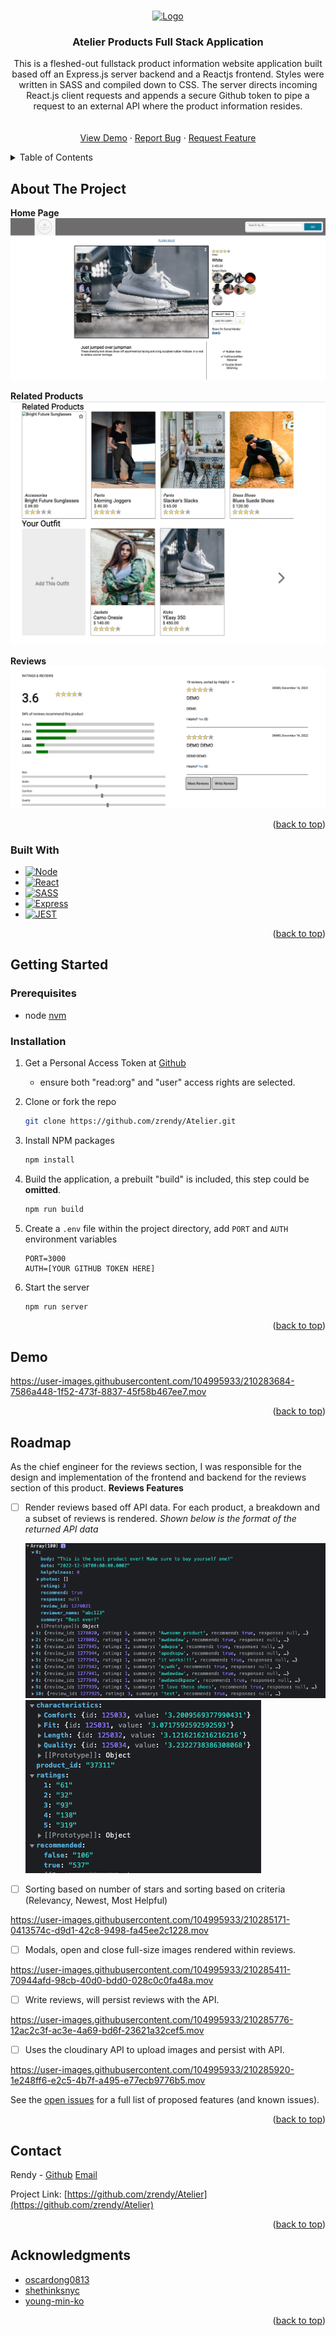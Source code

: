 <a name="readme-top"></a>
<!-- PROJECT LOGO -->
<br />
<div align="center">
  <a href="https://github.com/zrendy/Atelier">
    <img src="src/images/logo.png" alt="Logo" width="170" height="150">
  </a>

<h3 align="center">Atelier Products Full Stack Application</h3>

  <p align="center">
    This is a fleshed-out fullstack product information website application built based off an Express.js server backend and a Reactjs frontend. Styles were written in SASS and compiled down to CSS. The server directs incoming React.js client requests and appends a secure Github token to pipe a request to an external API where the product information resides. 
    <br />
    <br />
    <br />
    <a href="#demo">View Demo</a>
    ·
    <a href="https://github.com/zrendy/Atelier/issues">Report Bug</a>
    ·
    <a href="https://github.com/zrendy/Atelier/issues">Request Feature</a>
  </p>
</div>



<!-- TABLE OF CONTENTS -->
<details>
  <summary>Table of Contents</summary>
  <ol>
    <li>
      <a href="#about-the-project">About The Project</a>
      <ul>
        <li><a href="#built-with">Built With</a></li>
      </ul>
    </li>
    <li>
      <a href="#getting-started">Getting Started</a>
      <ul>
        <li><a href="#prerequisites">Prerequisites</a></li>
        <li><a href="#installation">Installation</a></li>
      </ul>
    </li>
    <li><a href="#usage">Usage</a></li>
    <li><a href="#roadmap">Roadmap</a></li>
    <li><a href="#contributing">Contributing</a></li>
    <li><a href="#license">License</a></li>
    <li><a href="#contact">Contact</a></li>
    <li><a href="#acknowledgments">Acknowledgments</a></li>
  </ol>
</details>



<!-- ABOUT THE PROJECT -->
## About The Project
**Home Page**\
[![Home Page][product-screenshot1]](https://res.cloudinary.com/dvijvlkad/image/upload/v1672698205/Screenshot_2023-01-02_at_5.21.01_PM_zrqd1s.png)

**Related Products**\
[![Related][product-screenshot2]](https://res.cloudinary.com/dvijvlkad/image/upload/v1672698204/Screenshot_2023-01-02_at_5.22.18_PM_veiaiw.png)

**Reviews**\
[![Reviews][product-screenshot3]](https://res.cloudinary.com/dvijvlkad/image/upload/v1672698203/Screenshot_2023-01-02_at_5.22.30_PM_jiiblm.png)

<p align="right">(<a href="#readme-top">back to top</a>)</p>



### Built With

* [![Node][Node.js]][Node-url]
* [![React][React.js]][React-url]
* [![SASS][SASS-img]][SASS-url]
* [![Express][Express.js]][Express-url]
* [![JEST][JEST-img]][JEST-url]


<p align="right">(<a href="#readme-top">back to top</a>)</p>



<!-- GETTING STARTED -->
## Getting Started

### Prerequisites
* node
[nvm](https://github.com/nvm-sh/nvm)

### Installation

1. Get a Personal Access Token at [Github](https://github.com/settings/tokens)
    * ensure both "read:org" and "user" access rights are selected.
   
2. Clone or fork the repo
   ```sh
   git clone https://github.com/zrendy/Atelier.git
   ```
3. Install NPM packages
   ```sh
   npm install
   ```
4. Build the application, a prebuilt "build" is included, this step could be **omitted**.
   ```sh
   npm run build
   ```
5. Create a `.env` file within the project directory, add `PORT` and `AUTH` environment variables
   ```
   PORT=3000
   AUTH=[YOUR GITHUB TOKEN HERE]
   ```
4. Start the server
   ```sh
   npm run server
   ```
<p align="right">(<a href="#readme-top">back to top</a>)</p>


<a name="demo"></a>
## Demo

https://user-images.githubusercontent.com/104995933/210283684-7586a448-1f52-473f-8837-45f58b467ee7.mov

<p align="right">(<a href="#readme-top">back to top</a>)</p>



<!-- ROADMAP -->
## Roadmap
As the chief engineer for the reviews section, I was responsible for the design and implementation of the frontend and backend for the reviews section of this product. 
**Reviews Features**

- [ ] Render reviews based off API data. For each product, a breakdown and a subset of reviews is rendered. 
  *Shown below is the format of the returned API data*

  ![reviewsdata][reviews-data]
  ![breakdowndata][breakdown-data]
- [ ] Sorting based on number of stars and sorting based on criteria (Relevancy, Newest, Most Helpful)


https://user-images.githubusercontent.com/104995933/210285171-0413574c-d9d1-42c8-9498-fa45ee2c1228.mov

- [ ] Modals, open and close full-size images rendered within reviews.


https://user-images.githubusercontent.com/104995933/210285411-70944afd-98cb-40d0-bdd0-028c0c0fa48a.mov

- [ ] Write reviews, will persist reviews with the API.

https://user-images.githubusercontent.com/104995933/210285776-12ac2c3f-ac3e-4a69-bd6f-23621a32cef5.mov


- [ ] Uses the cloudinary API to upload images and persist with API. 

https://user-images.githubusercontent.com/104995933/210285920-1e248ff6-e2c5-4b7f-a495-e77ecb9776b5.mov



See the [open issues](https://github.com/zrendy/Atelier/issues) for a full list of proposed features (and known issues).

<p align="right">(<a href="#readme-top">back to top</a>)</p>


<!-- CONTACT -->
## Contact

Rendy - [Github](https://github.com/zrendy) <a href="mailto:zrendy@gmail.com">Email</a>

Project Link: [https://github.com/zrendy/Atelier](https://github.com/zrendy/Atelier)

<p align="right">(<a href="#readme-top">back to top</a>)</p>



<!-- ACKNOWLEDGMENTS -->
## Acknowledgments

* [oscardong0813](https://github.com/oscardong0813)
* [shethinksnyc](https://github.com/shethinksnyc)
* [young-min-ko](https://github.com/young-min-ko)

<p align="right">(<a href="#readme-top">back to top</a>)</p>



<!-- MARKDOWN LINKS & IMAGES -->
<!-- https://www.markdownguide.org/basic-syntax/#reference-style-links -->
[contributors-shield]: https://img.shields.io/github/contributors/zrendy/Atelier.svg?style=for-the-badge
[contributors-url]: https://github.com/zrendy/Atelier/graphs/contributors
[forks-shield]: https://img.shields.io/github/forks/zrendy/Atelier.svg?style=for-the-badge
[forks-url]: https://github.com/zrendy/Atelier/network/members
[stars-shield]: https://img.shields.io/github/stars/zrendy/Atelier.svg?style=for-the-badge
[stars-url]: https://github.com/zrendy/Atelier/stargazers
[issues-shield]: https://img.shields.io/github/issues/zrendy/Atelier.svg?style=for-the-badge
[issues-url]: https://github.com/zrendy/Atelier/issues
[license-shield]: https://img.shields.io/github/license/zrendy/Atelier.svg?style=for-the-badge
[license-url]: https://github.com/zrendy/Atelier/blob/master/LICENSE.txt
[linkedin-shield]: https://img.shields.io/badge/-LinkedIn-black.svg?style=for-the-badge&logo=linkedin&colorB=555
[linkedin-url]: https://linkedin.com/in/zrendy
[product-screenshot1]: src/images/website1.png
[product-screenshot2]: src/images/website2.png
[product-screenshot3]: src/images/website3.png
[reviews-data]: src/images/reviews-apiData.png
[breakdown-data]: src/images/reviews-breakdownData.png
[React.js]: https://img.shields.io/badge/React-20232A?style=for-the-badge&logo=react&logoColor=61DAFB
[React-url]: https://reactjs.org/
[Express.js]: https://img.shields.io/badge/Express.js-404D59?style=for-the-badge
[Express-url]: https://expressjs.com
[Node.js]: https://img.shields.io/badge/Node.js-43853D?style=for-the-badge&logo=node.js&logoColor=white
[Node-url]: https://nodejs.org/en/
[SASS-img]: https://img.shields.io/badge/Sass-CC6699?style=for-the-badge&logo=sass&logoColor=white
[SASS-url]: https://sass-lang.com/
[JEST-img]: https://img.shields.io/badge/Jest-323330?style=for-the-badge&logo=Jest&logoColor=white
[JEST-url]: https://jestjs.io/
